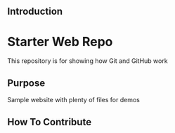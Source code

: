 ## Introduction

# Starter Web Repo

This repository is for showing how Git and GitHub work

## Purpose

Sample website with plenty of files for demos

## How To Contribute